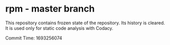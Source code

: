 # rpm - master branch

This repository contains frozen state of the repository.
Its history is cleared. It is used only for static code
analysis with Codacy.

Commit Time: 1693256074